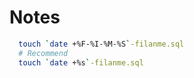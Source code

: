 # Notes

```bash
  touch `date +%F-%I-%M-%S`-filanme.sql
  # Recommend
  touch `date +%s`-filanme.sql
```
